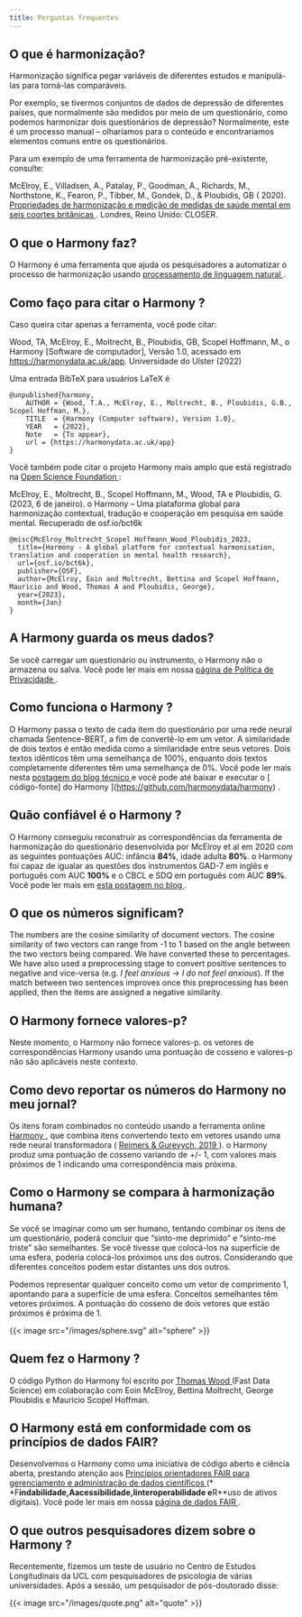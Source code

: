 ```yaml
---
title: Perguntas frequentes
---
```


## O que é harmonização?

Harmonização significa pegar variáveis de diferentes estudos e manipulá-las para torná-las comparáveis.

Por exemplo, se tivermos conjuntos de dados de depressão de diferentes países, que normalmente são medidos por meio de um questionário, como podemos harmonizar dois questionários de depressão? Normalmente, este é um processo manual – olharíamos para o conteúdo e encontraríamos elementos comuns entre os questionários.

Para um exemplo de uma ferramenta de harmonização pré-existente, consulte:

McElroy, E., Villadsen, A., Patalay, P., Goodman, A., Richards, M., Northstone, K., Fearon, P., Tibber, M., Gondek, D., & Ploubidis, GB ( 2020). [ Propriedades de harmonização e medição de medidas de saúde mental em seis coortes britânicas ](https://www.closer.ac.uk/wp-content/uploads/210715-Harmonisation-measurement-properties-mental-health-measures-british-cohorts.pdf) . Londres, Reino Unido: CLOSER.

## O que o Harmony faz?

O Harmony é uma ferramenta que ajuda os pesquisadores a automatizar o processo de harmonização usando [ processamento de linguagem natural ](https://fastdatascience.com/what-is-nlp/) .

## Como faço para citar o Harmony ?

Caso queira citar apenas a ferramenta, você pode citar:

Wood, TA, McElroy, E., Moltrecht, B., Ploubidis, GB, Scopel Hoffmann, M., o Harmony [Software de computador], Versão 1.0, acessado em https://harmonydata.ac.uk/app. Universidade do Ulster (2022)

Uma entrada BibTeX para usuários LaTeX é

```vshell
@unpublished{harmony,
    AUTHOR = {Wood, T.A., McElroy, E., Moltrecht, B., Ploubidis, G.B., Scopel Hoffman, M.},
    TITLE  = {Harmony (Computer software), Version 1.0},
    YEAR   = {2022},
    Note   = {To appear},
    url = {https://harmonydata.ac.uk/app}
}
```

Você também pode citar o projeto Harmony mais amplo que está registrado na [ Open Science Foundation ](https://osf.io/bct6k/) :

McElroy, E., Moltrecht, B., Scopel Hoffmann, M., Wood, TA e Ploubidis, G. (2023, 6 de janeiro). o Harmony – Uma plataforma global para harmonização contextual, tradução e cooperação em pesquisa em saúde mental. Recuperado de osf.io/bct6k

```vshell
@misc{McElroy_Moltrecht_Scopel Hoffmann_Wood_Ploubidis_2023,
  title={Harmony - A global platform for contextual harmonisation, translation and cooperation in mental health research},
  url={osf.io/bct6k},
  publisher={OSF},
  author={McElroy, Eoin and Moltrecht, Bettina and Scopel Hoffmann, Mauricio and Wood, Thomas A and Ploubidis, George},
  year={2023},
  month={Jan}
}
```

## A Harmony guarda os meus dados?

Se você carregar um questionário ou instrumento, o Harmony não o armazena ou salva. Você pode ler mais em nossa [ página de Política de Privacidade ](https://harmonydata.ac.uk/privacy-policy/) .

## Como funciona o Harmony ?

O Harmony passa o texto de cada item do questionário por uma rede neural chamada Sentence-BERT, a fim de convertê-lo em um vetor. A similaridade de dois textos é então medida como a similaridade entre seus vetores. Dois textos idênticos têm uma semelhança de 100%, enquanto dois textos completamente diferentes têm uma semelhança de 0%. Você pode ler mais nesta [ postagem do blog técnico ](https://harmonydata.ac.uk/how-does-harmony-work/) e você pode até baixar e executar o [ código-fonte] do Harmony ](https://github.com/harmonydata/harmony) .

## Quão confiável é o Harmony ?

O Harmony conseguiu reconstruir as correspondências da ferramenta de harmonização do questionário desenvolvida por McElroy et al em 2020 com as seguintes pontuações AUC: infância **84%**, idade adulta **80%**. o Harmony foi capaz de igualar as questões dos instrumentos GAD-7 em inglês e português com AUC **100%** e o CBCL e SDQ em português com AUC **89%**. Você pode ler mais em [ esta postagem no blog ](https://harmonydata.ac.uk/measuring-the-performance-of-nlp-algorithms/) .

## O que os números significam?

The numbers are the cosine similarity of document vectors. The cosine similarity of two vectors can range from -1 to 1 based on the angle between the two vectors being compared. We have converted these to percentages. We have also used a preprocessing stage to convert positive sentences to negative and vice-versa (e.g. _I feel anxious_ -> _I do not feel anxious_). If the match between two sentences improves once this preprocessing has been applied, then the items are assigned a negative similarity.

## O Harmony fornece valores-p?

Neste momento, o Harmony não fornece valores-p. os vetores de correspondências Harmony usando uma pontuação de cosseno e valores-p não são aplicáveis neste contexto.

## Como devo reportar os números do Harmony no meu jornal?

Os itens foram combinados no conteúdo usando a ferramenta online [ Harmony ](https://harmonydata.ac.uk/) , que combina itens convertendo texto em vetores usando uma rede neural transformadora ( [ Reimers & Gurevych, 2019 ](https://arxiv.org/abs/1908.10084) ). o Harmony produz uma pontuação de cosseno variando de +/- 1, com valores mais próximos de 1 indicando uma correspondência mais próxima.

## Como o Harmony se compara à harmonização humana?

Se você se imaginar como um ser humano, tentando combinar os itens de um questionário, poderá concluir que “sinto-me deprimido” e “sinto-me triste” são semelhantes. Se você tivesse que colocá-los na superfície de uma esfera, poderia colocá-los próximos uns dos outros. Considerando que diferentes conceitos podem estar distantes uns dos outros.

Podemos representar qualquer conceito como um vetor de comprimento 1, apontando para a superfície de uma esfera. Conceitos semelhantes têm vetores próximos. A pontuação do cosseno de dois vetores que estão próximos é próxima de 1.

{{< image src="/images/sphere.svg" alt="sphere" >}}

## Quem fez o Harmony ?

O código Python do Harmony foi escrito por [ Thomas Wood ](https://freelancedatascientist.net/) (Fast Data Science) em colaboração com Eoin McElroy, Bettina Moltrecht, George Ploubidis e Mauricio Scopel Hoffman.

## O Harmony está em conformidade com os princípios de dados FAIR?

Desenvolvemos o Harmony como uma iniciativa de código aberto e ciência aberta, prestando atenção aos [ Princípios orientadores FAIR para gerenciamento e administração de dados científicos ](https://www.go-fair.org/fair-principles/) (* *F**indabilidade,**A**acessibilidade,**I**interoperabilidade e**R**uso de ativos digitais). Você pode ler mais em nossa [ página de dados FAIR ](https://harmonydata.ac.uk/fair-data/) .

## O que outros pesquisadores dizem sobre o Harmony ?

Recentemente, fizemos um teste de usuário no Centro de Estudos Longitudinais da UCL com pesquisadores de psicologia de várias universidades. Após a sessão, um pesquisador de pós-doutorado disse:

{{< image src="/images/quote.png" alt="quote" >}}

